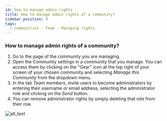 ```yaml
---
id: how-to-manage-admin-rights
title: How to manage admin rights of a community?
sidebar_position: 9
tags:
  - Communities - Team - Managing rights
---
```


### **How to manage admin rights of a community?**

1. Go to the page of the community you are managing.
2. Open the Community settings in a community that you manage. You can access them by clicking on the "Gear" icon at the top right of your screen of your chosen community and selecting *Manage this Community* from the dropdown menu.
3. In the tab *Team members*, invite users to become administrators by entering their username or email address, selecting the administrator role and clicking on the *Send* button.
4. You can remove administrator rights by simply deleting that role from their row.

![alt_text](./../../assets/4-how-to-20manage-admin-rights.gif)
